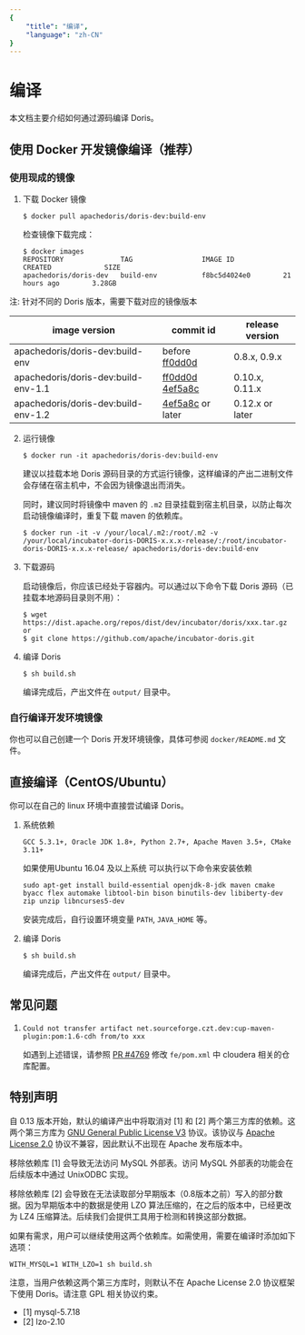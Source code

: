 ```yaml
---
{
    "title": "编译",
    "language": "zh-CN"
}
---
```


<!-- 
Licensed to the Apache Software Foundation (ASF) under one
or more contributor license agreements.  See the NOTICE file
distributed with this work for additional information
regarding copyright ownership.  The ASF licenses this file
to you under the Apache License, Version 2.0 (the
"License"); you may not use this file except in compliance
with the License.  You may obtain a copy of the License at

  http://www.apache.org/licenses/LICENSE-2.0

Unless required by applicable law or agreed to in writing,
software distributed under the License is distributed on an
"AS IS" BASIS, WITHOUT WARRANTIES OR CONDITIONS OF ANY
KIND, either express or implied.  See the License for the
specific language governing permissions and limitations
under the License.
-->

# 编译

本文档主要介绍如何通过源码编译 Doris。

## 使用 Docker 开发镜像编译（推荐）

### 使用现成的镜像

1. 下载 Docker 镜像

    `$ docker pull apachedoris/doris-dev:build-env`
    
    检查镜像下载完成：
    
    ```
    $ docker images
    REPOSITORY              TAG                 IMAGE ID            CREATED             SIZE
    apachedoris/doris-dev   build-env           f8bc5d4024e0        21 hours ago        3.28GB
    ```
    
注: 针对不同的 Doris 版本，需要下载对应的镜像版本

| image version | commit id | release version |
|---|---|---|
| apachedoris/doris-dev:build-env | before [ff0dd0d](https://github.com/apache/incubator-doris/commit/ff0dd0d2daa588f18b6db56f947e813a56d8ec81) | 0.8.x, 0.9.x |
| apachedoris/doris-dev:build-env-1.1 | [ff0dd0d](https://github.com/apache/incubator-doris/commit/ff0dd0d2daa588f18b6db56f947e813a56d8ec81) [4ef5a8c](https://github.com/apache/incubator-doris/commit/4ef5a8c8560351d7fff7ff8fd51c4c7a75e006a8) | 0.10.x, 0.11.x |
| apachedoris/doris-dev:build-env-1.2 | [4ef5a8c](https://github.com/apache/incubator-doris/commit/4ef5a8c8560351d7fff7ff8fd51c4c7a75e006a8) or later | 0.12.x or later

2. 运行镜像

    `$ docker run -it apachedoris/doris-dev:build-env`
    
    建议以挂载本地 Doris 源码目录的方式运行镜像，这样编译的产出二进制文件会存储在宿主机中，不会因为镜像退出而消失。

    同时，建议同时将镜像中 maven 的 `.m2` 目录挂载到宿主机目录，以防止每次启动镜像编译时，重复下载 maven 的依赖库。

    ```
    $ docker run -it -v /your/local/.m2:/root/.m2 -v /your/local/incubator-doris-DORIS-x.x.x-release/:/root/incubator-doris-DORIS-x.x.x-release/ apachedoris/doris-dev:build-env
    ```
    
3. 下载源码

    启动镜像后，你应该已经处于容器内。可以通过以下命令下载 Doris 源码（已挂载本地源码目录则不用）：
    
    ```
    $ wget https://dist.apache.org/repos/dist/dev/incubator/doris/xxx.tar.gz
    or
    $ git clone https://github.com/apache/incubator-doris.git
    ```

4. 编译 Doris

    ```
    $ sh build.sh
    ```
    
    编译完成后，产出文件在 `output/` 目录中。
    
### 自行编译开发环境镜像

你也可以自己创建一个 Doris 开发环境镜像，具体可参阅 `docker/README.md` 文件。


## 直接编译（CentOS/Ubuntu）

你可以在自己的 linux 环境中直接尝试编译 Doris。

1. 系统依赖

    `GCC 5.3.1+, Oracle JDK 1.8+, Python 2.7+, Apache Maven 3.5+, CMake 3.11+`

    如果使用Ubuntu 16.04 及以上系统 可以执行以下命令来安装依赖
    
    `sudo apt-get install build-essential openjdk-8-jdk maven cmake byacc flex automake libtool-bin bison binutils-dev libiberty-dev zip unzip libncurses5-dev`

    安装完成后，自行设置环境变量 `PATH`, `JAVA_HOME` 等。
    
2. 编译 Doris

    ```
    $ sh build.sh
    ```
    
    编译完成后，产出文件在 `output/` 目录中。

## 常见问题

1. `Could not transfer artifact net.sourceforge.czt.dev:cup-maven-plugin:pom:1.6-cdh from/to xxx`

    如遇到上述错误，请参照 [PR #4769](https://github.com/apache/incubator-doris/pull/4769/files) 修改 `fe/pom.xml` 中 cloudera 相关的仓库配置。

## 特别声明

自 0.13 版本开始，默认的编译产出中将取消对 [1] 和 [2] 两个第三方库的依赖。这两个第三方库为 [GNU General Public License V3](https://www.gnu.org/licenses/gpl-3.0.en.html) 协议。该协议与 [Apache License 2.0](https://www.apache.org/licenses/LICENSE-2.0) 协议不兼容，因此默认不出现在 Apache 发布版本中。

移除依赖库 [1] 会导致无法访问 MySQL 外部表。访问 MySQL 外部表的功能会在后续版本中通过 UnixODBC 实现。

移除依赖库 [2] 会导致在无法读取部分早期版本（0.8版本之前）写入的部分数据。因为早期版本中的数据是使用 LZO 算法压缩的，在之后的版本中，已经更改为 LZ4 压缩算法。后续我们会提供工具用于检测和转换这部分数据。

如果有需求，用户可以继续使用这两个依赖库。如需使用，需要在编译时添加如下选项：

```
WITH_MYSQL=1 WITH_LZO=1 sh build.sh
```

注意，当用户依赖这两个第三方库时，则默认不在 Apache License 2.0 协议框架下使用 Doris。请注意 GPL 相关协议约束。

* [1] mysql-5.7.18
* [2] lzo-2.10
